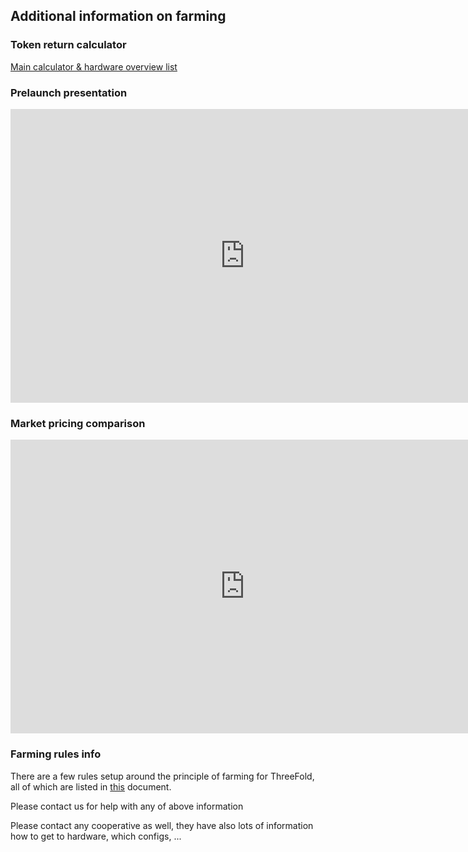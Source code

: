 ## Additional information on farming

### Token return calculator

[Main calculator & hardware overview list](https://docs.google.com/spreadsheets/d/1ZhEoAm1wFZh3rXNM-vNJmfmKjF7VbczaDnmsE4q1nk0/edit?usp=sharing)

### Prelaunch presentation

<iframe src="https://docs.google.com/presentation/d/e/2PACX-1vTYVr4WWMhW7M14iWg1mW26QuFmJZYiymP3F3nprzq2pb6tNfa2VjfU0ofMB5FkfHKye0Lt-fGlvL87/pub?start=true&loop=false&delayms=600000" frameborder="0" width="750" height="470" allowfullscreen="true" mozallowfullscreen="true" webkitallowfullscreen="true"></iframe>


### Market pricing comparison
<iframe src="https://docs.google.com/presentation/d/e/2PACX-1vTaiePf-auYLIfgJc0TcuNIe-BXoLrQf2UHW2mlSmHeW5vFAxA4kVSNSOjaXfADih5iVF5EQv7kGmdv/pub?start=false&loop=false&delayms=60000" frameborder="0" width="750" height="470" allowfullscreen="true" mozallowfullscreen="true" webkitallowfullscreen="true"></iframe>

### Farming rules info

There are a few rules setup around the principle of farming for ThreeFold, all of which are listed in [this](https://docs.grid.tf/threefold/info/src/branch/master/concepts/Token_Generation_Rules_For_Farming.md) document.

Please contact us for help with any of above information

Please contact any cooperative as well, they have also lots of information how to get to hardware, which configs, ...
